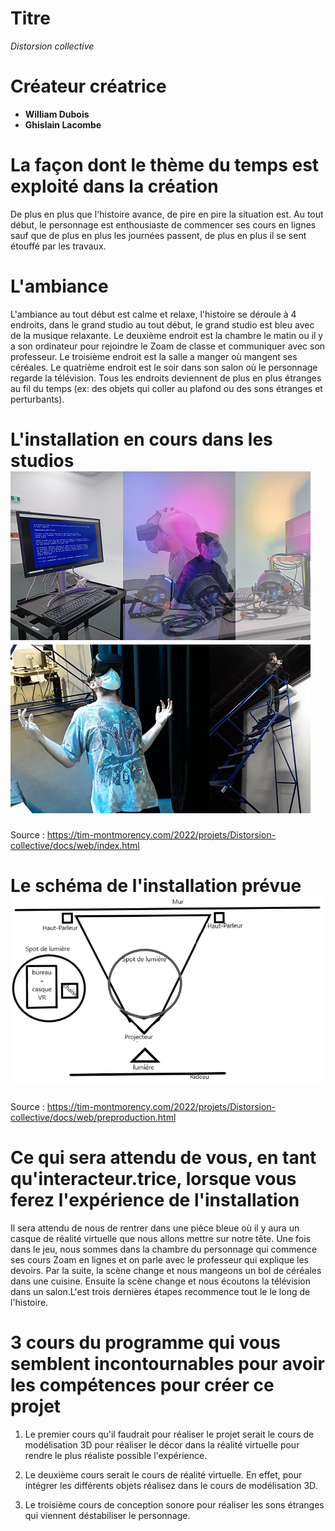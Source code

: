 # Titre
*Distorsion collective*
# Créateur créatrice
- **William Dubois**
- **Ghislain Lacombe**
# La façon dont le thème du temps est exploité dans la création
De plus en plus que l'histoire avance, de pire en pire la situation est. Au tout début, le personnage est enthousiaste de commencer ses cours en lignes sauf que de plus en plus les journées passent, de plus en plus il se sent étouffé par les travaux.
# L'ambiance
L'ambiance au tout début est calme et relaxe, l'histoire se déroule à 4 endroits, dans le grand studio au tout début, le grand studio est bleu avec de la musique relaxante. Le deuxième endroit est la chambre le matin ou il y a son ordinateur pour rejoindre le Zoam de classe et communiquer avec son professeur. Le troisième endroit est la salle a manger où mangent ses céréales. Le quatrième endroit est le soir dans son salon où le personnage regarde la télévision. Tous les endroits deviennent de plus en plus étranges au fil du temps (ex: des objets qui coller au plafond ou des sons étranges et perturbants).
# L'installation en cours dans les studios ![image de l'installation de Distorsion collective](media/image_distorsion_collective_01.png) ![image de l'installation de Distorsion collective](media/image_distorsion_collective_02.png)

Source : https://tim-montmorency.com/2022/projets/Distorsion-collective/docs/web/index.html
# Le schéma de l'installation prévue ![image du schéma de plantation](media/image_distorsion_collective_plentation_01.png)

Source : https://tim-montmorency.com/2022/projets/Distorsion-collective/docs/web/preproduction.html
# Ce qui sera attendu de vous, en tant qu'interacteur.trice, lorsque vous ferez l'expérience de l'installation
Il sera attendu de nous de rentrer dans une pièce bleue où il y aura un casque de réalité virtuelle que nous allons mettre sur notre tête. Une fois dans le jeu, nous sommes dans la chambre du personnage qui commence ses cours Zoam en lignes et on parle avec le professeur qui explique les devoirs. Par la suite, la scène change et nous mangeons un bol de céréales dans une cuisine. Ensuite la scène change et nous écoutons la télévision dans un salon.L'est trois dernières étapes recommence tout le le long de l'histoire.

# 3 cours du programme qui vous semblent incontournables pour avoir les compétences pour créer ce projet
1. Le premier cours qu'il faudrait pour réaliser le projet serait le cours de modélisation 3D pour réaliser le décor dans la réalité virtuelle pour rendre le plus réaliste possible l'expérience.

2. Le deuxième cours serait le cours de réalité virtuelle. En effet, pour intégrer les différents objets réalisez dans le cours de modélisation 3D.

3. Le troisième cours de conception sonore pour réaliser les sons étranges qui viennent déstabiliser le personnage.
